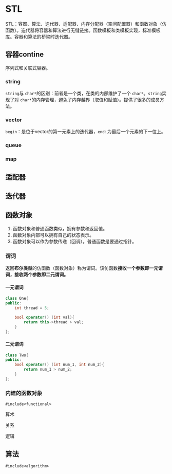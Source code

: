 # STL

STL：容器、算法、迭代器、适配器、内存分配器（空间配置器）和函数对象（仿函数）。迭代器将容器和算法进行无缝链接。函数模板和类模板实现，标准模板库。容器和算法的桥梁时迭代器。

## 容器contine

序列式和关联式容器。

### string 

`string`与 `char*`的区别：前者是一个类，在类的内部维护了一个 `char*`。`string`实现了对 `char*`的内存管理，避免了内存越界（取值和赋值）。提供了很多的成员方法。

### vector

`begin`：是位于vector的第一元素上的迭代器，`end`: 为最后一个元素的下一位上。

### queue

### map

## 适配器

## 迭代器

## 函数对象

1. 函数对象和普通函数类似，拥有参数和返回值。
2. 函数对象内部可以拥有自己的状态表示。
3. 函数对象可以作为参数传递（回调）。普通函数是要通过指针。

### 谓词

返回**布尔类型**的仿函数（函数对象）称为谓词。该仿函数**接收一个参数即一元谓词，接收两个参数即二元谓词。**

#### 一元谓词

```cpp
class One{
public:
    int thread = 5;

    bool operator() (int val){
        return this->thread > val;
    }
};
```

#### 二元谓词

```cpp
class Two{
public:
    bool operator() (int num_1, int num_2){
        return num_1 > num_2;
    }
};
```

### 内建的函数对象

`#include<functional>`

算术

关系

逻辑

## 算法

`#include<algorithm>`
